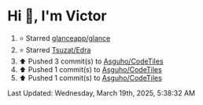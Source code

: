 <h1>Hi 👋, I'm Victor </h1>

<!--RECENT_ACTIVITY:start-->
1. ⭐ Starred [glanceapp/glance](https://github.com/glanceapp/glance)<br>
2. ⭐ Starred [Tsuzat/Edra](https://github.com/Tsuzat/Edra)<br>
3. ⬆️ Pushed 3 commit(s) to [Asguho/CodeTiles](https://github.com/Asguho/CodeTiles)<br>
4. ⬆️ Pushed 1 commit(s) to [Asguho/CodeTiles](https://github.com/Asguho/CodeTiles)<br>
5. ⬆️ Pushed 1 commit(s) to [Asguho/CodeTiles](https://github.com/Asguho/CodeTiles)<br>
<!--RECENT_ACTIVITY:end-->

<!--RECENT_ACTIVITY:last_update-->
Last Updated: Wednesday, March 19th, 2025, 5:38:32 AM
<!--RECENT_ACTIVITY:last_update_end-->

